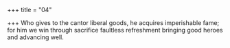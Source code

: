 +++
title = "04"

+++
Who gives to the cantor liberal goods, he acquires imperishable fame; for him we win through sacrifice faultless refreshment bringing good  heroes and advancing well.